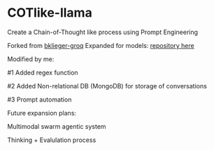 # COTlike-llama
Create a Chain-of-Thought like process using Prompt Engineering 

Forked from [bklieger-groq](https://github.com/bklieger-groq)
Expanded for models: [repository here](https://github.com/win4r/o1)


Modified by me: 

#1 Added regex function

#2 Added Non-relational DB (MongoDB) for storage of conversations

#3 Prompt automation

Future expansion plans:

Multimodal swarm agentic system

Thinking + Evalulation process 
